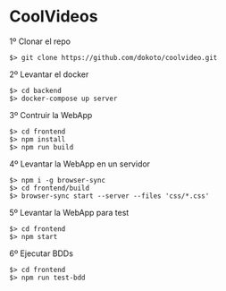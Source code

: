 # CoolVideos

1º Clonar el repo
```
$> git clone https://github.com/dokoto/coolvideo.git
```

2º Levantar el docker
```
$> cd backend
$> docker-compose up server
```

3º Contruir la WebApp
```
$> cd frontend
$> npm install
$> npm run build
```

4º Levantar la WebApp en un servidor 
```
$> npm i -g browser-sync
$> cd frontend/build
$> browser-sync start --server --files 'css/*.css'
```

5º Levantar la WebApp para test
```
$> cd frontend
$> npm start
```

6º Ejecutar BDDs
```
$> cd frontend
$> npm run test-bdd
```